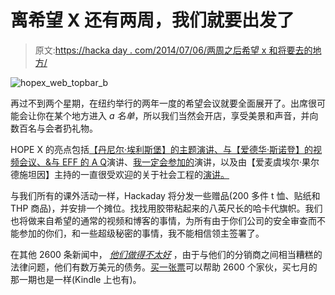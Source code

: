 # 离希望 X 还有两周，我们就要出发了

> 原文:[https://hacka day . com/2014/07/06/两周之后希望 x 和将要去的地方/](https://hackaday.com/2014/07/06/two-weeks-to-hope-x-and-were-going/)

![hopex_web_topbar_b](../Images/7a0dfd4a7298a32d975738de809a1bbd.png)

再过不到两个星期，在纽约举行的两年一度的希望会议就要全面展开了。出席很可能会让你在某个地方进入 *a 名单*，所以我们当然会开店，享受美景和声音，并向数百名与会者扔礼物。

HOPE X 的亮点包括[【丹尼尔·埃利斯堡】](http://xxx.xxxxxxxxxxxxxxxxxx.xxx/schedule.html#keynoteadd)[的主题演讲、](http://xxx.xxxxxxxxxxxxxxxxxx.xxx/schedule.html#aconversat)[与【爱德华·斯诺登】的视频会议、&与 EFF 的 A Q](http://xxx.xxxxxxxxxxxxxxxxxx.xxx/schedule.html#asktheefft)演讲、[我一定会参加的](http://xxx.xxxxxxxxxxxxxxxxxx.xxx/schedule.html#fuckhacker)演讲，以及由【爱麦虞埃尔·果尔德施坦因】主持的一直很受欢迎的关于社会工程的[演讲。](http://xxx.xxxxxxxxxxxxxxxxxx.xxx/schedule.html#socialengi)

与我们所有的课外活动一样，Hackaday 将分发一些赠品(200 多件 t 恤、贴纸和 THP 商品)，并安排一个摊位。找找用胶带粘起来的八英尺长的哈卡代旗帜。我们也将做来自希望的通常的视频和博客的事情，为所有由于你们公司的安全审查而不能参加的你们，和一些超级秘密的事情，我不能相信领主签署了。

在其他 2600 条新闻中， [*他们做得不太好*](http://hackaday.com/2014/06/29/2600-and-why-publishing-sucks/) ，由于与他们的分销商之间相当糟糕的法律问题，他们有数万美元的债务。[买一张票](http://store.2600.com/hopextickets.html)可以帮助 2600 个家伙，买七月的那一期也是一样(Kindle 上也有)。